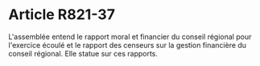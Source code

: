 # Article R821-37

L'assemblée entend le rapport moral et financier du conseil régional pour l'exercice écoulé et le rapport des censeurs sur la gestion financière du conseil régional. Elle statue sur ces rapports.
